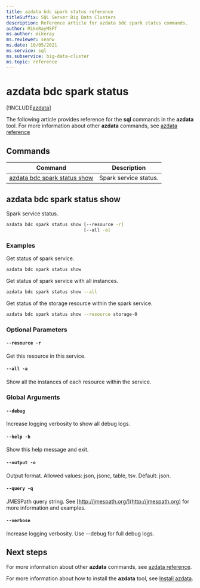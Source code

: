 ```yaml
---
title: azdata bdc spark status reference
titleSuffix: SQL Server Big Data Clusters
description: Reference article for azdata bdc spark status commands.
author: MikeRayMSFT
ms.author: mikeray
ms.reviewer: seanw
ms.date: 10/05/2021
ms.service: sql
ms.subservice: big-data-cluster
ms.topic: reference
---
```


# azdata bdc spark status

[!INCLUDE[azdata](../../includes/applies-to-version/azdata.md)]

The following article provides reference for the **sql** commands in the **azdata** tool. For more information about other **azdata** commands, see [azdata reference](reference-azdata.md)

## Commands

|Command|Description|
| --- | --- |
[azdata bdc spark status show](#azdata-bdc-spark-status-show) | Spark service status.
## azdata bdc spark status show
Spark service status.
```bash
azdata bdc spark status show [--resource -r] 
                             [--all -a]
```
### Examples
Get status of spark service.
```bash
azdata bdc spark status show
```
Get status of spark service with all instances.
```bash
azdata bdc spark status show --all
```
Get status of the storage resource within the spark service.
```bash
azdata bdc spark status show --resource storage-0
```
### Optional Parameters
#### `--resource -r`
Get this resource in this service.
#### `--all -a`
Show all the instances of each resource within the service.
### Global Arguments
#### `--debug`
Increase logging verbosity to show all debug logs.
#### `--help -h`
Show this help message and exit.
#### `--output -o`
Output format.  Allowed values: json, jsonc, table, tsv.  Default: json.
#### `--query -q`
JMESPath query string. See [http://jmespath.org/](http://jmespath.org) for more information and examples.
#### `--verbose`
Increase logging verbosity. Use --debug for full debug logs.

## Next steps

For more information about other **azdata** commands, see [azdata reference](reference-azdata.md). 

For more information about how to install the **azdata** tool, see [Install azdata](..\install\deploy-install-azdata.md).